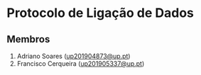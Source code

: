 # Protocolo de Ligação de Dados

## Membros

1. Adriano Soares (up201904873@up.pt)
2. Francisco Cerqueira (up201905337@up.pt)
